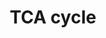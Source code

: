 ---
annotations:
- type: Pathway Ontology
  value: citric acid cycle pathway
authors:
- Kdahlquist
- MaintBot
- N.Fidelman
- Egonw
- Ddigles
- L Dupuis
- Eweitz
description: ''
last-edited: 2021-05-25
organisms:
- Drosophila melanogaster
redirect_from:
- /index.php/Pathway:WP551
- /instance/WP551
schema-jsonld:
- '@context': https://schema.org/
  '@id': https://wikipathways.github.io/pathways/WP551.html
  '@type': Dataset
  creator:
    '@type': Organization
    name: WikiPathways
  description: ''
  keywords:
  - CG6666
  - Isocitrate
  - PDHX
  - Citrate
  - Acon
  - CG7998
  - CG5261
  - l(1)G0156
  - CG12151
  - SDHD
  - Acetyl-CoA
  - Nc73EF
  - Scsalpha
  - Succinate
  - PDK1
  - CG5028
  - CG1516
  - Sucb
  - PDK4
  - l(1)G0334
  - Fumarate
  - l(1)G0030
  - Malate
  - PDK2
  - PDHA2
  - SdhB
  - CG5214
  - Pdk
  - CG5362
  - PDP2
  - l(1)G0255
  - IDH2
  - CG11876
  - Pyruvate
  - Oxaloacetate
  - Succinyl-CoA
  - alpha-Ketogluterate
  - CG11963
  - Scs-fp
  - CG6439
  - CG7430
  license: CC0
  name: TCA cycle
seo: CreativeWork
title: TCA cycle
wpid: WP551
---